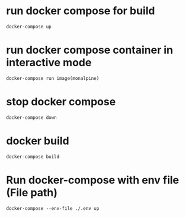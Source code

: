# run docker compose for build 
    docker-compose up  

# run docker compose container in interactive mode
    docker-compose run image(monalpine)  

# stop docker compose  
    docker-compose down

# docker build 
    docker-compose build  

# Run docker-compose with env file  (File path)
    docker-compose --env-file ./.env up 